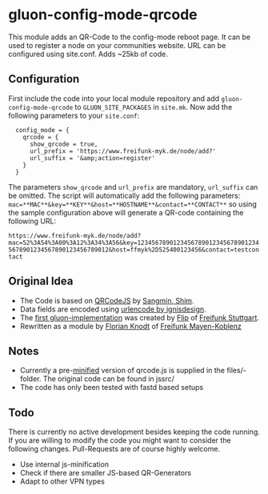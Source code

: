 # gluon-config-mode-qrcode

This module adds an QR-Code to the config-mode reboot page. It can be used to register a node on your communities website. URL can be configured using site.conf. Adds ~25kb of code.

## Configuration
First include the code into your local module repository and add ``gluon-config-mode-qrcode`` to ``GLUON_SITE_PACKAGES`` in ``site.mk``. Now add the following parameters to your ``site.conf``:

      config_mode = {
        qrcode = {
          show_qrcode = true,
          url_prefix = 'https://www.freifunk-myk.de/node/add?'
          url_suffix = '&amp;action=register'
        }
      }

The parameters ``show_qrcode`` and ``url_prefix`` are mandatory, ``url_suffix`` can be omitted. The script will automatically add the following parameters: ``mac=**MAC**&key=**KEY**&host=**HOSTNAME**&contact=**CONTACT**`` so using the sample configuration above will generate a QR-code containing the following URL:

``https://www.freifunk-myk.de/node/add?mac=52%3A54%3A00%3A12%3A34%3A56&key=12345678901234567890123456789012345678901234567890123456789012&host=ffmyk%2D525400123456&contact=testcontact``

## Original Idea
* The Code is based on [QRCodeJS](https://github.com/davidshimjs/qrcodejs) by [Sangmin, Shim](https://github.com/davidshimjs).
* Data fields are encoded using [urlencode by ignisdesign](https://gist.github.com/ignisdesign/4323051).
* The [first gluon-implementation](https://github.com/freifunk-gluon/gluon/pull/613) was created by [Flip](https://github.com/Philhil) of [Freifunk Stuttgart](https://freifunk-stuttgart.de/).
* Rewritten as a module by [Florian Knodt](https://adlerweb.info) of [Freifunk Mayen-Koblenz](https://www.freifunk-myk.de)

## Notes
* Currently a pre-[minified](https://jscompress.com/) version of qrcode.js is supplied in the files/-folder. The original code can be found in jssrc/
* The code has only been tested with fastd based setups

## Todo

There is currently no active development besides keeping the code running. If you are willing to modify the code you might want to consider the following changes. Pull-Requests are of course highly welcome.

* Use internal js-minification
* Check if there are smaller JS-based QR-Generators
* Adapt to other VPN types
